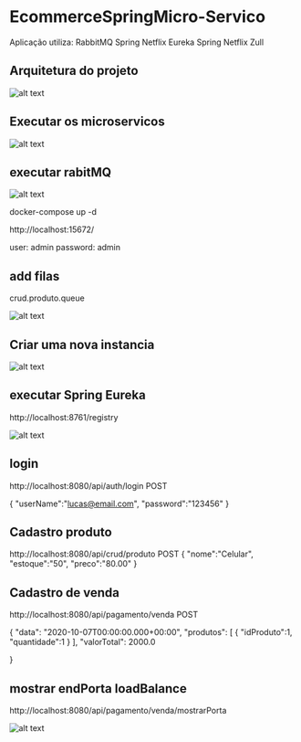 # EcommerceSpringMicro-Servico

Aplicação utiliza:
RabbitMQ
Spring Netflix Eureka
Spring Netflix Zull

## Arquitetura do projeto

 ![alt text](https://i.imgur.com/VSP3xgj.jpg)

## Executar os microservicos

 ![alt text](https://i.imgur.com/i52vFnQ.png)
 
 

## executar rabitMQ

 ![alt text](https://i.imgur.com/Y6cRsk8.png)

 docker-compose up -d
 
 http://localhost:15672/
 
 user: admin
 password: admin
 
 ## add filas
 
 crud.produto.queue
 
 ![alt text](https://i.imgur.com/quRI7V2.png)
 
## Criar uma nova instancia

 ![alt text](https://i.imgur.com/l4NlyQs.png)


## executar Spring Eureka

http://localhost:8761/registry

 ![alt text](https://i.imgur.com/dCPsf1B.png)
 
 

## login 

http://localhost:8080/api/auth/login POST

{
    "userName":"lucas@email.com",
    "password":"123456"
}

## Cadastro produto

http://localhost:8080/api/crud/produto POST
{
    "nome":"Celular",
    "estoque":"50",
    "preco":"80.00"
}

## Cadastro de venda

http://localhost:8080/api/pagamento/venda POST

{
                "data": "2020-10-07T00:00:00.000+00:00",
                "produtos": [
                    {
                        "idProduto":1,
                        "quantidade":1
                    }
                ],
                "valorTotal": 2000.0
               
}

## mostrar endPorta loadBalance

http://localhost:8080/api/pagamento/venda/mostrarPorta


 ![alt text](https://i.imgur.com/IZ0Dmvl.png)
